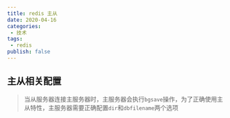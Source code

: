 ```yaml
---
title: redis 主从
date: 2020-04-16
categories:
 - 技术
tags:
 - redis
publish: false
---
```


## 主从相关配置

> 当从服务器连接主服务器时，主服务器会执行`bgsave`操作，为了正确使用主从特性，主服务器需要正确配置`dir`和`dbfilename`两个选项

